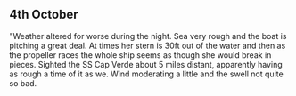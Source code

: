 ## 4th October

"Weather altered for worse during the night. Sea very rough and the boat is pitching a great deal. At times her stern is 30ft out of the water and then as the propeller races the whole ship seems as though she would break in pieces. Sighted the SS Cap Verde about 5 miles distant, apparently having as rough a time of it as we. Wind moderating a little and the swell not quite so bad.